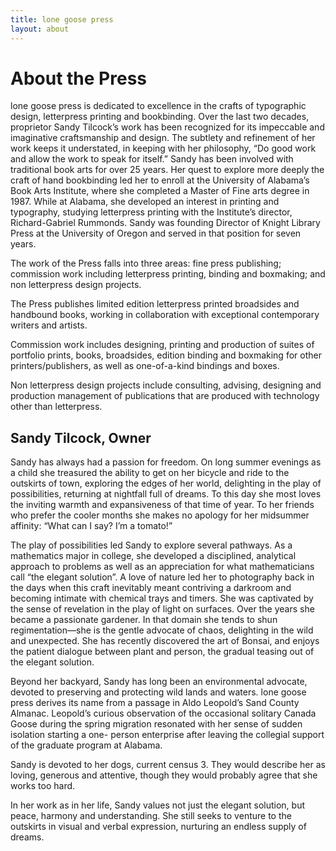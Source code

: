 ```yaml
---
title: lone goose press
layout: about
---
```

# About the Press

lone goose press is dedicated to excellence in the crafts of typographic design, letterpress printing and bookbinding. Over the last two decades, proprietor Sandy Tilcock’s work has been recognized for its impeccable and imaginative craftsmanship and design. The subtlety and refinement of her work keeps it understated, in keeping with her philosophy, “Do good work and allow the work to speak for itself.” Sandy has been involved with traditional book arts for over 25 years. Her quest to explore more deeply the craft of hand bookbinding led her to enroll at the University of Alabama’s Book Arts Institute, where she completed a Master of Fine arts degree in 1987. While at Alabama, she developed an interest in printing and typography, studying letterpress printing with the Institute’s director, Richard-Gabriel Rummonds. Sandy was founding Director of Knight Library Press at the University of Oregon and served in that position for seven years.

The work of the Press falls into three areas: fine press publishing; commission work including letterpress printing, binding and boxmaking; and non letterpress design projects.

The Press publishes limited edition letterpress printed broadsides and handbound books, working in collaboration with exceptional contemporary writers and artists.

Commission work includes designing, printing and production of suites of portfolio prints, books, broadsides, edition binding and boxmaking for other printers/publishers, as well as one-of-a-kind bindings and boxes.

Non letterpress design projects include consulting, advising, designing and production management of publications that are produced with technology other than letterpress.

## Sandy Tilcock, Owner

Sandy has always had a passion for freedom. On long summer evenings as a child she treasured the ability to get on her bicycle and ride to the outskirts of town, exploring the edges of her world, delighting in the play of possibilities, returning at nightfall full of dreams. To this day she most loves the inviting warmth and expansiveness of that time of year. To her friends who prefer the cooler months she makes no apology for her midsummer affinity: “What can I say? I’m a tomato!”

The play of possibilities led Sandy to explore several pathways. As a mathematics major in college, she developed a disciplined, analytical approach to problems as well as an appreciation for what mathematicians call “the elegant solution”. A love of nature led her to photography back in the days when this craft inevitably meant contriving a darkroom and becoming intimate with chemical trays and timers. She was captivated by the sense of revelation in the play of light on surfaces. Over the years she became a passionate gardener. In that domain she tends to shun regimentation—she is the gentle advocate of chaos, delighting in the wild and unexpected. She has recently discovered the art of Bonsai, and enjoys the patient dialogue between plant and person, the gradual teasing out of the elegant solution.

Beyond her backyard, Sandy has long been an environmental advocate, devoted to preserving and protecting wild lands and waters. lone goose press derives its name from a passage in Aldo Leopold’s Sand County Almanac. Leopold’s curious observation of the occasional solitary Canada Goose during the spring migration resonated with her sense of sudden isolation starting a one- person enterprise after leaving the collegial support of the graduate program at Alabama.

Sandy is devoted to her dogs, current census 3. They would describe her as loving, generous and attentive, though they would probably agree that she works too hard.

In her work as in her life, Sandy values not just the elegant solution, but peace, harmony and understanding. She still seeks to venture to the outskirts in visual and verbal expression, nurturing an endless supply of dreams.